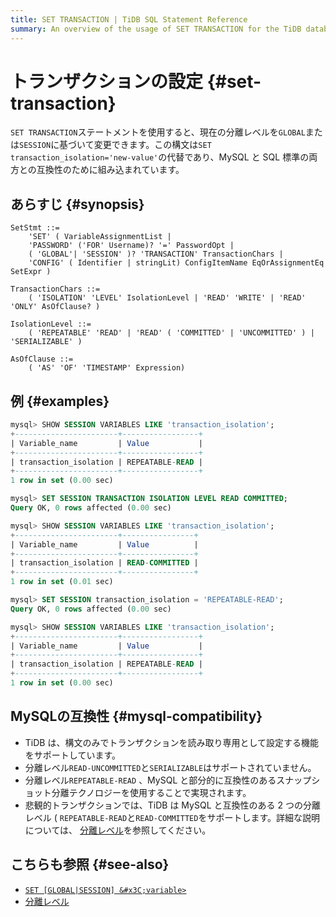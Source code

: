 ```yaml
---
title: SET TRANSACTION | TiDB SQL Statement Reference
summary: An overview of the usage of SET TRANSACTION for the TiDB database.
---
```


# トランザクションの設定 {#set-transaction}

`SET TRANSACTION`ステートメントを使用すると、現在の分離レベルを`GLOBAL`または`SESSION`に基づいて変更できます。この構文は`SET transaction_isolation='new-value'`の代替であり、MySQL と SQL 標準の両方との互換性のために組み込まれています。

## あらすじ {#synopsis}

```ebnf+diagram
SetStmt ::=
    'SET' ( VariableAssignmentList |
    'PASSWORD' ('FOR' Username)? '=' PasswordOpt |
    ( 'GLOBAL'| 'SESSION' )? 'TRANSACTION' TransactionChars |
    'CONFIG' ( Identifier | stringLit) ConfigItemName EqOrAssignmentEq SetExpr )

TransactionChars ::=
    ( 'ISOLATION' 'LEVEL' IsolationLevel | 'READ' 'WRITE' | 'READ' 'ONLY' AsOfClause? )

IsolationLevel ::=
    ( 'REPEATABLE' 'READ' | 'READ' ( 'COMMITTED' | 'UNCOMMITTED' ) | 'SERIALIZABLE' )

AsOfClause ::=
    ( 'AS' 'OF' 'TIMESTAMP' Expression)
```

## 例 {#examples}

```sql
mysql> SHOW SESSION VARIABLES LIKE 'transaction_isolation';
+-----------------------+-----------------+
| Variable_name         | Value           |
+-----------------------+-----------------+
| transaction_isolation | REPEATABLE-READ |
+-----------------------+-----------------+
1 row in set (0.00 sec)

mysql> SET SESSION TRANSACTION ISOLATION LEVEL READ COMMITTED;
Query OK, 0 rows affected (0.00 sec)

mysql> SHOW SESSION VARIABLES LIKE 'transaction_isolation';
+-----------------------+----------------+
| Variable_name         | Value          |
+-----------------------+----------------+
| transaction_isolation | READ-COMMITTED |
+-----------------------+----------------+
1 row in set (0.01 sec)

mysql> SET SESSION transaction_isolation = 'REPEATABLE-READ';
Query OK, 0 rows affected (0.00 sec)

mysql> SHOW SESSION VARIABLES LIKE 'transaction_isolation';
+-----------------------+-----------------+
| Variable_name         | Value           |
+-----------------------+-----------------+
| transaction_isolation | REPEATABLE-READ |
+-----------------------+-----------------+
1 row in set (0.00 sec)
```

## MySQLの互換性 {#mysql-compatibility}

-   TiDB は、構文のみでトランザクションを読み取り専用として設定する機能をサポートしています。
-   分離レベル`READ-UNCOMMITTED`と`SERIALIZABLE`はサポートされていません。
-   分離レベル`REPEATABLE-READ` 、MySQL と部分的に互換性のあるスナップショット分離テクノロジーを使用することで実現されます。
-   悲観的トランザクションでは、TiDB は MySQL と互換性のある 2 つの分離レベル ( `REPEATABLE-READ`と`READ-COMMITTED`をサポートします。詳細な説明については、 [分離レベル](/transaction-isolation-levels.md)を参照してください。

## こちらも参照 {#see-also}

-   [`SET [GLOBAL|SESSION] &#x3C;variable>`](/sql-statements/sql-statement-set-variable.md)
-   [分離レベル](/transaction-isolation-levels.md)
